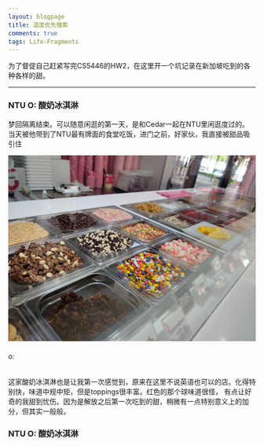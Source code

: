 ```yaml
---
layout: blogpage
title: 温度优先搜索
comments: true
tags: Life-Fragments
---
```


为了督促自己赶紧写完CS5446的HW2，在这里开一个坑记录在新加坡吃到的各种各样的甜。

---

### NTU O: 酸奶冰淇淋 ###

梦回隔离结束。可以随意闲逛的第一天，是和Cedar一起在NTU里闲逛度过的。当天被他带到了NTU最有牌面的食堂吃饭，进门之前，好家伙，我直接被甜品吸引住

<div class="hovereffect" id="gal">
    <div class="illustration" >
        <a class="chocolat-image"  href="/images/illustration/2021-03-06/1.jpg"><img src="/images/illustration/2021-03-06/1.jpg" class="img-responsive" alt="Smooth"></a>
        <h6>o:</h6>
    </div>
</div>

这家酸奶冰淇淋也是让我第一次感觉到，原来在这里不说英语也可以的店。化得特别快，味道中规中矩，但是toppings很丰富。红色的那个球味道很怪，
有点让好奇的我甜到忧伤。因为是解放之后第一次吃到的甜，稍微有一点特别意义上的加分，但其实一般般。

### NTU O: 酸奶冰淇淋 ###
